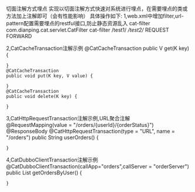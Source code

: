 切面注解方式埋点
实现以切面注解方式快速对系统进行埋点，在需要埋点的类或方法加上注解即可（会有性能影响）
具体操作如下:
1,web.xml中增加filter,url-pattern配置需要埋点的restful接口,防止静态资源乱入
       <filter>
		<filter-name>cat-filter</filter-name>
		<filter-class>com.dianping.cat.servlet.CatFilter</filter-class>
	</filter>
	<filter-mapping>
		<filter-name>cat-filter</filter-name>
		<url-pattern>/test1/*</url-pattern>
		<url-pattern>/test2/*</url-pattern>
		<dispatcher>REQUEST</dispatcher>
		<dispatcher>FORWARD</dispatcher>
	</filter-mapping>
	
2,CatCacheTransaction注解示例
    @CatCacheTransaction
    public V get(K key) {
        
    }
    @CatCacheTransaction
    public void put(K key, V value) {
       
    }
    @CatCacheTransaction
    public void delete(K key) {  
       
    }

3,CatHttpRequestTransaction注解示例,URL聚合注解
    @RequestMapping(value = "/orders/{userId}/{orderStatus}")
    @ResponseBody
    @CatHttpRequestTransaction(type = "URL", name = "/orders")
    public String userOrders() {
    
    }
    
4,CatDubboClientTransaction注解示例
    @CatDubboClientTransaction(callApp="orders",callServer = "orderServer")
    public List<Long> getOrdersByUser() {
        
    }
